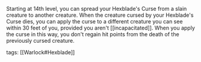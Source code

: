 Starting at 14th level, you can spread your Hexblade's Curse from a slain creature to another creature. When the creature cursed by your Hexblade's Curse dies, you can apply the curse to a different creature you can see within 30 feet of you, provided you aren't [[incapacitated]]. When you apply the curse in this way, you don't regain hit points from the death of the previously cursed creature.

tags: [[Warlock#Hexblade]]